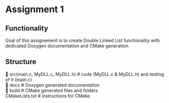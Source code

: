 # Assignment 1  

## Functionality
Goal of this assignement is to create Double Linked List functionality with dedicated Doxygen documentation and CMake generation.

## Structure
📁 src\(main.c, MyDLL.c, MyDLL.h) # code (MyDLL.c & MyDLL.h) and testing of it (main.c) <br>
📁 docs # Doxygen generated documentation <br>
📁 build # CMake generated files and folders <br>
CMakeLists.txt # instructions for CMake


